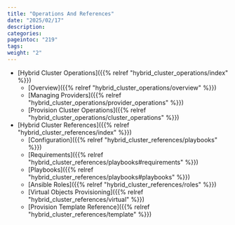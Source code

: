 ```yaml
---
title: "Operations And References"
date: "2025/02/17"
description:
categories:
pageintoc: "219"
tags:
weight: "2"
---
```


<a id="operations-and-references"></a>

<!--# Operations And References -->

* [Hybrid Cluster Operations]({{% relref "hybrid_cluster_operations/index" %}})
  * [Overview]({{% relref "hybrid_cluster_operations/overview" %}})
  * [Managing Providers]({{% relref "hybrid_cluster_operations/provider_operations" %}})
  * [Provision Cluster Operations]({{% relref "hybrid_cluster_operations/cluster_operations" %}})
* [Hybrid Cluster References]({{% relref "hybrid_cluster_references/index" %}})
  * [Configuration]({{% relref "hybrid_cluster_references/playbooks" %}})
  * [Requirements]({{% relref "hybrid_cluster_references/playbooks#requirements" %}})
  * [Playbooks]({{% relref "hybrid_cluster_references/playbooks#playbooks" %}})
  * [Ansible Roles]({{% relref "hybrid_cluster_references/roles" %}})
  * [Virtual Objects Provisioning]({{% relref "hybrid_cluster_references/virtual" %}})
  * [Provision Template Reference]({{% relref "hybrid_cluster_references/template" %}})
